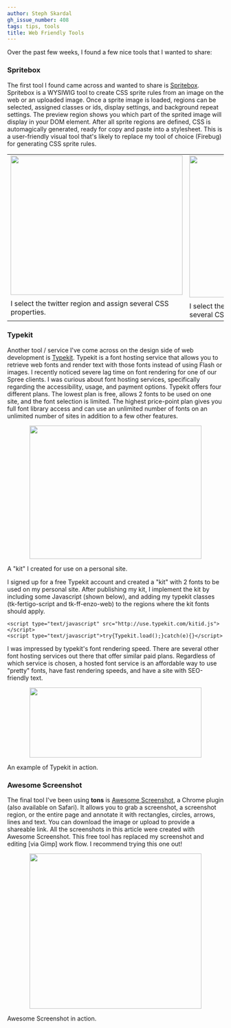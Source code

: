 ```yaml
---
author: Steph Skardal
gh_issue_number: 408
tags: tips, tools
title: Web Friendly Tools
---
```


Over the past few weeks, I found a few nice tools that I wanted to share:

### Spritebox

The first tool I found came across and wanted to share is [Spritebox](http://www.spritebox.net/). Spritebox is a WYSIWIG tool to create CSS sprite rules from an image on the web or an uploaded image. Once a sprite image is loaded, regions can be selected, assigned classes or ids, display settings, and background repeat settings. The preview region shows you which part of the sprited image will display in your DOM element. After all sprite regions are defined, CSS is automagically generated, ready for copy and paste into a stylesheet. This is a user-friendly visual tool that's likely to replace my tool of choice (Firebug) for generating CSS sprite rules.

<table width="100%">
<tbody><tr>
<td valign="top">
<a href="/blog/2011/02/07/web-friendly-tools/image-0-big.png" onblur="try {parent.deselectBloggerImageGracefully();} catch(e) {}"><img alt="" border="0" id="BLOGGER_PHOTO_ID_5571075103783708706" src="/blog/2011/02/07/web-friendly-tools/image-0.png" style="display:block; margin:0px auto 10px; text-align:center;cursor:pointer; cursor:hand;width: 400px; height: 324px;"/></a>
I select the twitter region and assign several CSS properties.
</td>
<td valign="top">
<a href="/blog/2011/02/07/web-friendly-tools/image-1-big.png" onblur="try {parent.deselectBloggerImageGracefully();} catch(e) {}"><img alt="" border="0" id="BLOGGER_PHOTO_ID_5571075104896395570" src="/blog/2011/02/07/web-friendly-tools/image-1.png" style="display:block; margin:0px auto 10px; text-align:center;cursor:pointer; cursor:hand;width: 400px; height: 330px;"/></a>
I select the header background region and assign several CSS properties.
</td>
</tr>
</tbody></table>

### Typekit

Another tool / service I've come across on the design side of web development is [Typekit](http://typekit.com/). Typekit is a font hosting service that allows you to retrieve web fonts and render text with those fonts instead of using Flash or images. I recently noticed severe lag time on font rendering for one of our Spree clients. I was curious about font hosting services, specifically regarding the accessibility, usage, and payment options. Typekit offers four different plans. The lowest plan is free, allows 2 fonts to be used on one site, and the font selection is limited. The highest price-point plan gives you full font library access and can use an unlimited number of fonts on an unlimited number of sites in addition to a few other features.

<a href="/blog/2011/02/07/web-friendly-tools/image-2-big.png" onblur="try {parent.deselectBloggerImageGracefully();} catch(e) {}"><img alt="" border="0" id="BLOGGER_PHOTO_ID_5571075122847433106" src="/blog/2011/02/07/web-friendly-tools/image-2.png" style="display:block; margin:0px auto 10px; text-align:center;cursor:pointer; cursor:hand;width: 400px; height: 310px;"/></a>

A "kit" I created for use on a personal site.

I signed up for a free Typekit account and created a "kit" with 2 fonts to be used on my personal site. After publishing my kit, I implement the kit by including some Javascript (shown below), and adding my typekit classes (tk-fertigo-script and tk-ff-enzo-web) to the regions where the kit fonts should apply.

```nohighlight
<script type="text/javascript" src="http://use.typekit.com/kitid.js"></script>
<script type="text/javascript">try{Typekit.load();}catch(e){}</script>
```

I was impressed by typekit's font rendering speed. There are several other font hosting services out there that offer similar paid plans. Regardless of which service is chosen, a hosted font service is an affordable way to use "pretty" fonts, have fast rendering speeds, and have a site with SEO-friendly text.

<a href="/blog/2011/02/07/web-friendly-tools/image-3-big.png" onblur="try {parent.deselectBloggerImageGracefully();} catch(e) {}"><img alt="" border="0" id="BLOGGER_PHOTO_ID_5571075112301676898" src="/blog/2011/02/07/web-friendly-tools/image-3.png" style="display:block; margin:0px auto 10px; text-align:center;cursor:pointer; cursor:hand;width: 400px; height: 163px;"/></a>

An example of Typekit in action.

### Awesome Screenshot

The final tool I've been using **tons** is [Awesome Screenshot](http://awesomescreenshot.com/), a Chrome plugin (also available on Safari). It allows you to grab a screenshot, a screenshot region, or the entire page and annotate it with rectangles, circles, arrows, lines and text. You can download the image or upload to provide a shareable link. All the screenshots in this article were created with Awesome Screenshot. This free tool has replaced my screenshot and editing [via Gimp] work flow. I recommend trying this one out!

<a href="/blog/2011/02/07/web-friendly-tools/image-4-big.png" onblur="try {parent.deselectBloggerImageGracefully();} catch(e) {}"><img alt="" border="0" id="BLOGGER_PHOTO_ID_5571075129152738770" src="/blog/2011/02/07/web-friendly-tools/image-4.png" style="display:block; margin:0px auto 10px; text-align:center;cursor:pointer; cursor:hand;width: 400px; height: 361px;"/></a>

Awesome Screenshot in action.
